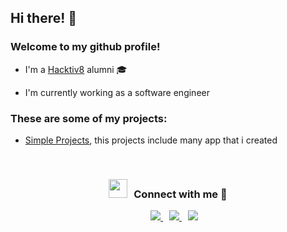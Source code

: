 ## Hi there! 👋
### Welcome to my github profile!

* I'm a [Hacktiv8](https://hacktiv8.com/) alumni 🎓

* I'm currently working as a software engineer

### These are some of my projects:

* [Simple Projects](https://simple-projects-9139a.web.app/), this projects include many app that i created

<br/>
<h3 align="center" > <img src="https://media.giphy.com/media/iY8CRBdQXODJSCERIr/giphy.gif" width="30" height="30" style="margin-right: 10px;">Connect with me 🤝 </h3>

<p align="center">
 <div align="center"  class="icons-social" style="margin-left: 10px;">
    <a style="margin-left: 10px;"  target="_blank" href="https://www.linkedin.com/in/fikrimarzuki/">
			<img src="https://img.icons8.com/color/linkedin">
    </a>
    <a style="margin-left: 10px;" target="_blank" href="https://github.com/fikrimarzuki">
		  <img src="https://img.icons8.com/color/github">
    </a>
     <a style="margin-left: 10px;" target="_blank" href="https://gitlab.com/fikrimarzuki">
  		  <img src="https://img.icons8.com/color/gitlab">
      </a>
  </div>
</p>

<!--
**Fikrimarzuki/fikrimarzuki** is a ✨ _special_ ✨ repository because its `README.md` (this file) appears on your GitHub profile.

Here are some ideas to get you started:

- 🔭 I’m currently working on ...
- 🌱 I’m currently learning ...
- 👯 I’m looking to collaborate on ...
- 🤔 I’m looking for help with ...
- 💬 Ask me about ...
- 📫 How to reach me: ...
- 😄 Pronouns: ...
- ⚡ Fun fact: ...
-->

